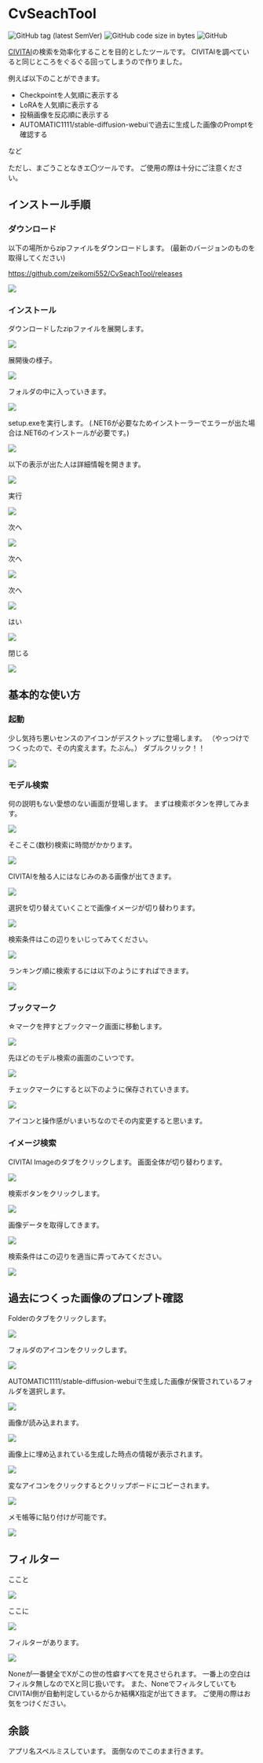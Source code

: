 # CvSeachTool

![GitHub tag (latest SemVer)](https://img.shields.io/github/v/tag/zeikomi552/CvSeachTool)
![GitHub code size in bytes](https://img.shields.io/github/languages/code-size/zeikomi552/CvSeachTool)
![GitHub](https://img.shields.io/github/license/zeikomi552/CvSeachTool)


[CIVITAI](https://civitai.com/)の検索を効率化することを目的としたツールです。
CIVITAIを調べていると同じところをぐるぐる回ってしまうので作りました。

例えば以下のことができます。

- Checkpointを人気順に表示する
- LoRAを人気順に表示する
- 投稿画像を反応順に表示する
- AUTOMATIC1111/stable-diffusion-webuiで過去に生成した画像のPromptを確認する

など

ただし、まごうことなきエ〇ツールです。
ご使用の際は十分にご注意ください。

<!--more-->

## インストール手順

### ダウンロード

以下の場所からzipファイルをダウンロードします。
(最新のバージョンのものを取得してください)

https://github.com/zeikomi552/CvSeachTool/releases

![](README-IMG/cvseachtool-01-01.png)

### インストール

ダウンロードしたzipファイルを展開します。

![](README-IMG/cvseachtool-01-02.png)

展開後の様子。

![](README-IMG/cvseachtool-01-03.png)

フォルダの中に入っていきます。

![](README-IMG/cvseachtool-01-04.png)

setup.exeを実行します。
(.NET6が必要なためインストーラーでエラーが出た場合は.NET6のインストールが必要です。)


![](README-IMG/cvseachtool-01-05.png)

以下の表示が出た人は詳細情報を開きます。

![](README-IMG/cvseachtool-01-06.png)

実行

![](README-IMG/cvseachtool-01-07.png)

次へ

![](README-IMG/cvseachtool-01-08.png)

次へ

![](README-IMG/cvseachtool-01-09.png)

次へ

![](README-IMG/cvseachtool-01-10.png)

はい

![](README-IMG/cvseachtool-01-11.png)

閉じる

![](README-IMG/cvseachtool-01-12.png)


## 基本的な使い方

### 起動
少し気持ち悪いセンスのアイコンがデスクトップに登場します。
（やっつけでつくったので、その内変えます。たぶん。）
ダブルクリック！！

![](README-IMG/cvseachtool-01-20.png)


### モデル検索

何の説明もない愛想のない画面が登場します。
まずは検索ボタンを押してみます。

![](README-IMG/cvseachtool-01-21.png)

そこそこ(数秒)検索に時間がかかります。

![](README-IMG/cvseachtool-01-22.png)

CIVITAIを触る人にはなじみのある画像が出てきます。

![](README-IMG/cvseachtool-01-23.jpg)

選択を切り替えていくことで画像イメージが切り替わります。

![](README-IMG/cvseachtool-01-24.jpg)

検索条件はこの辺りをいじってみてください。

![](README-IMG/cvseachtool-01-25.jpg)

ランキング順に検索するには以下のようにすればできます。

![](README-IMG/cvseachtool-01-26-2.jpg)

### ブックマーク

☆マークを押すとブックマーク画面に移動します。

![](README-IMG/cvseachtool-01-60.jpg)

先ほどのモデル検索の画面のこいつです。

![](README-IMG/cvseachtool-01-61.png)

チェックマークにすると以下のように保存されていきます。

![](README-IMG/cvseachtool-01-62.png)

アイコンと操作感がいまいちなのでその内変更すると思います。

### イメージ検索

CIVITAI Imageのタブをクリックします。
画面全体が切り替わります。

![](README-IMG/cvseachtool-01-30.png)

検索ボタンをクリックします。

![](README-IMG/cvseachtool-01-31.png)

画像データを取得してきます。

![](README-IMG/cvseachtool-01-32.jpg)

検索条件はこの辺りを適当に弄ってみてください。

![](README-IMG/cvseachtool-01-33.jpg)

## 過去につくった画像のプロンプト確認

Folderのタブをクリックします。

![](README-IMG/cvseachtool-01-40.png)

フォルダのアイコンをクリックします。

![](README-IMG/cvseachtool-01-41.png)

AUTOMATIC1111/stable-diffusion-webuiで生成した画像が保管されているフォルダを選択します。

![](README-IMG/cvseachtool-01-42.png)

画像が読み込まれます。

![](README-IMG/cvseachtool-01-43.jpg)

画像上に埋め込まれている生成した時点の情報が表示されます。

![](README-IMG/cvseachtool-01-44.jpg)

変なアイコンをクリックするとクリップボードにコピーされます。

![](README-IMG/cvseachtool-01-45.jpg)

メモ帳等に貼り付けが可能です。

![](README-IMG/cvseachtool-01-46.png)

## フィルター

ここと

![](README-IMG/cvseachtool-01-50.jpg)

ここに

![](README-IMG/cvseachtool-01-51-2.jpg)

フィルターがあります。

![](README-IMG/cvseachtool-01-52.jpg)

Noneが一番健全でXがこの世の性癖すべてを見させられます。
一番上の空白はフィルタ無しなのでXと同じ扱いです。
また、NoneでフィルタしていてもCIVITAI側が自動判定しているからか結構X指定が出てきます。
ご使用の際はお気をつけください。

## 余談

アプリ名スペルミスしています。
面倒なのでこのまま行きます。
